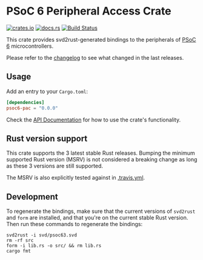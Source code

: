 # PSoC 6 Peripheral Access Crate

[![crates.io](https://img.shields.io/crates/v/psoc6-pac.svg)](https://crates.io/crates/psoc6-pac)
[![docs.rs](https://docs.rs/psoc6-pac/badge.svg)](https://docs.rs/psoc6-pac/)
[![Build Status](https://travis-ci.org/jonas-schievink/psoc6-pac.svg?branch=master)](https://travis-ci.org/jonas-schievink/psoc6-pac)

This crate provides svd2rust-generated bindings to the peripherals of [PSoC 6]
microcontrollers.

Please refer to the [changelog](CHANGELOG.md) to see what changed in the last
releases.

[PSoC 6]: https://www.cypress.com/products/32-bit-arm-cortex-m4-psoc-6

## Usage

Add an entry to your `Cargo.toml`:

```toml
[dependencies]
psoc6-pac = "0.0.0"
```

Check the [API Documentation](https://docs.rs/psoc6-pac/) for how to use the
crate's functionality.

## Rust version support

This crate supports the 3 latest stable Rust releases. Bumping the minimum
supported Rust version (MSRV) is not considered a breaking change as long as
these 3 versions are still supported.

The MSRV is also explicitly tested against in [.travis.yml](.travis.yml).

## Development

To regenerate the bindings, make sure that the current versions of `svd2rust`
and `form` are installed, and that you're on the current stable Rust version.
Then run these commands to regenerate the bindings:

```
svd2rust -i svd/psoc63.svd
rm -rf src
form -i lib.rs -o src/ && rm lib.rs
cargo fmt
```
